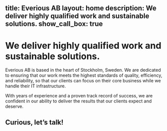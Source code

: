 title: Everious AB
layout: home
description: We deliver highly qualified work and sustainable solutions.
show_call_box: true
---

# We deliver highly qualified work and sustainable solutions.

Everious AB is based in the heart of Stockholm, Sweden. We are dedicated to ensuring that our work meets the highest standards of quality, efficiency, and reliability, so that our clients can focus on their core business while we handle their IT infrastructure.

With years of experience and a proven track record of success, we are confident in our ability to deliver the results that our clients expect and deserve.

## Curious, let’s talk!


